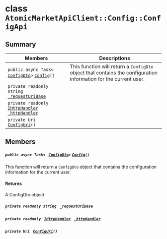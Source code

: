 # class `AtomicMarketApiClient::Config::ConfigApi` 

## Summary

 Members                                | Descriptions                                
----------------------------------------|---------------------------------------------
`public async Task< ` [`ConfigDto`](AtomicMarketApiClient--Config--ConfigDto.md)` > ` [`Config`](#class_atomic_market_api_client_1_1_config_1_1_config_api_1a1c8e4541562e81084e74e6bf4f9b28cd)`()` | This function will return a `ConfigDto` object that contains the configuration information for the current user.
`private readonly string ` [`_requestUriBase`](#class_atomic_market_api_client_1_1_config_1_1_config_api_1a1854c4909a1013a684af16fb52e8a387) | 
`private readonly ` [`IHttpHandler`](AtomicMarketApiClient.md)` ` [`_httpHandler`](#class_atomic_market_api_client_1_1_config_1_1_config_api_1a278528cd3027ee0a4ca8e04964f99674) | 
`private Uri ` [`ConfigUri`](#class_atomic_market_api_client_1_1_config_1_1_config_api_1a75175a73250d011e6ba93babf0db70b8)`()` | 

## Members

##### `public async Task< ` [`ConfigDto`](AtomicMarketApiClient--Config--ConfigDto.md)` > ` [`Config`](#class_atomic_market_api_client_1_1_config_1_1_config_api_1a1c8e4541562e81084e74e6bf4f9b28cd)`()` 

This function will return a `ConfigDto` object that contains the configuration information for the current user.

#### Returns
A ConfigDto object

##### `private readonly string ` [`_requestUriBase`](#class_atomic_market_api_client_1_1_config_1_1_config_api_1a1854c4909a1013a684af16fb52e8a387) 

##### `private readonly ` [`IHttpHandler`](AtomicMarketApiClient.md)` ` [`_httpHandler`](#class_atomic_market_api_client_1_1_config_1_1_config_api_1a278528cd3027ee0a4ca8e04964f99674) 

##### `private Uri ` [`ConfigUri`](#class_atomic_market_api_client_1_1_config_1_1_config_api_1a75175a73250d011e6ba93babf0db70b8)`()` 

